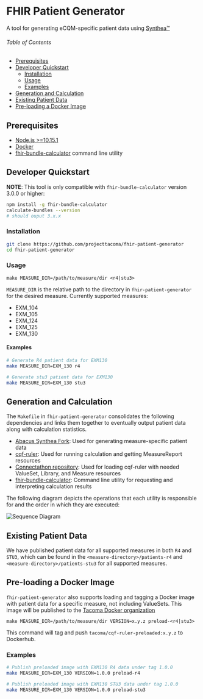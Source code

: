 # FHIR Patient Generator

A tool for generating eCQM-specific patient data using [Synthea&trade;](https://github.com/synthetichealth/synthea)

###### Table of Contents

* [Prerequisites](#prerequisites)
* [Developer Quickstart](#developer-quickstart)
  * [Installation](#installation)
  * [Usage](#usage)
  * [Examples](#examples)
* [Generation and Calculation](#generation-and-calculation)
* [Existing Patient Data](#existing-patient-data)
* [Pre-loading a Docker Image](#pre-loading-a-docker-image)

## Prerequisites
* [Node.js >=10.15.1](https://nodejs.org/en/)
* [Docker](https://www.docker.com/)
* [fhir-bundle-calculator](https://github.com/projecttacoma/fhir-bundle-calculator#installation-with-npm) command line utility

## Developer Quickstart

**NOTE**: This tool is only compatible with `fhir-bundle-calculator` version 3.0.0 or higher:

``` bash
npm install -g fhir-bundle-calculator
calculate-bundles --version
# should ouput 3.x.x
```

### Installation

``` bash
git clone https://github.com/projecttacoma/fhir-patient-generator
cd fhir-patient-generator
```

### Usage

```
make MEASURE_DIR=/path/to/measure/dir <r4|stu3>
```

`MEASURE_DIR` is the relative path to the directory in `fhir-patient-generator` for the desired measure. Currently supported measures:

* EXM_104
* EXM_105
* EXM_124
* EXM_125
* EXM_130

#### Examples

``` bash
# Generate R4 patient data for EXM130
make MEASURE_DIR=EXM_130 r4

# Generate stu3 patient data for EXM130
make MEASURE_DIR=EXM_130 stu3
```

## Generation and Calculation

The `Makefile` in `fhir-patient-generator` consolidates the following dependencies and links them together to eventually output patient data along with calculation statistics.

* [Abacus Synthea Fork](https://github.com/projecttacoma/synthea): Used for generating measure-specific patient data
* [cqf-ruler](https://github.com/DBCG/cqf-ruler): Used for running calculation and getting MeasureReport resources
* [Connectathon repository](https://github.com/DBCG/connectathon): Used for loading cqf-ruler with needed ValueSet, Library, and Measure resources
* [fhir-bundle-calculator](https://github.com/projecttacoma/fhir-bundle-calculator): Command line utility for requesting and interpreting calculation results

The following diagram depicts the operations that each utility is responsible for and the order in which they are executed:

![Sequence Diagram](https://mermaid.ink/img/eyJjb2RlIjoic2VxdWVuY2VEaWFncmFtXG5wYXJ0aWNpcGFudCBTIGFzIFN5bnRoZWFcbnBhcnRpY2lwYW50IGZwZyBhcyBmaGlyLXBhdGllbnQtZ2VuZXJhdG9yXG5wYXJ0aWNpcGFudCBmYmMgYXMgZmhpci1idW5kbGUtY2FsY3VsYXRvclxucGFydGljaXBhbnQgQyBhcyBjcWYtcnVsZXJcblxuZnBnIC0-PiBDOiBzdGFydCBkb2NrZXIgY29udGFpbmVyXG5mcGcgLT4-IEM6IFBPU1QgVmFsdWVTZXQsIExpYnJhcnksIE1lYXN1cmUgcmVzb3VyY2VzXG5mcGcgLT4-IFM6IGdlbmVyYXRlIG1lYXN1cmUtc3BlY2lmaWMgcGF0aWVudHNcblMgLT4-IFM6IHdyaXRlIEZISVIgYnVuZGxlcyB0byBvdXRwdXQgZGlyZWN0b3J5XG5mcGcgLT4-IGZiYzogcnVuIGNhbGN1bGF0aW9uIG9uIGJ1bmRsZXMgaW4gU3ludGhlYSBvdXRwdXQgZGlyZWN0b3J5XG5cbmxvb3AgZm9yIGVhY2ggYnVuZGxlXG5mYmMgLT4-IEM6IFBPU1QgYnVuZGxlXG5DIC0-PiBmYmM6IHJlc3BvbmQgd2l0aCBjcmVhdGVkIHJlc291cmNlc1xuZmJjIC0-PiBmYmM6IHBhcnNlIHJlc3BvbnNlIGZvciBwYXRpZW50IElEXG5mYmMgLT4-IEM6IEdFVCAvJGV2YWx1YXRlLW1lYXN1cmUgZm9yIHBhdGllbnRcbkMgLT4-IGZiYzogcmVzcG9uZCB3aXRoIGluZGl2aWR1YWwgTWVhc3VyZVJlcG9ydFxuZmJjIC0-PiBmcGc6IHdyaXRlIE1lYXN1cmVSZXBvcnQgdG8gZGlza1xuXG5hbHQgaXMgbnVtZXJhdG9yXG5mYmMgLT4-IGZwZzogd3JpdGUgYnVuZGxlIHRvIFwibnVtZXJhdG9yXCIgZGlyZWN0b3J5XG5lbHNlIGlzIGRlbm9taW5hdG9yXG5mYmMgLT4-IGZwZzogd3JpdGUgYnVuZGxlIHRvIFwiZGVub21pbmF0b3JcIiBkaXJlY3RvcnlcbmVsc2UgaXMgaW5pdGlhbCBwb3B1bGF0aW9uXG5mYmMgLT4-IGZwZzogd3JpdGUgYnVuZGxlIHRvIFwiaXBvcFwiIGRpcmVjdG9yeVxuZWxzZSBpcyBubyBwb3B1bGF0aW9uXG5mYmMgLT4-IGZwZzogd3JpdGUgYnVuZGxlIHRvIFwibm9uZVwiIGRpcmVjdG9yeVxuZW5kXG5lbmRcblxuZmJjIC0-PiBDOiBHRVQgLyRldmFsdWF0ZS1tZWFzdXJlIGZvciBhbGwgcGF0aWVudHNcbkMgLT4-IGZiYzogcmVzcG9uZCB3aXRoIHBhdGllbnQtbGlzdCBNZWFzdXJlUmVwb3J0XG5mYmMgLT4-IGZwZzogd3JpdGUgcGF0aWVudC1saXN0IE1lYXN1cmVSZXBvcnQgdG8gZGlza1xuIiwibWVybWFpZCI6eyJ0aGVtZSI6ImRlZmF1bHQifX0)

## Existing Patient Data

We have published patient data for all supported measures in both `R4` and `STU3`, which can be found in the `<measure-directory>/patients-r4` and `<measure-directory>/patients-stu3` for all supported measures.

## Pre-loading a Docker Image

`fhir-patient-generator` also supports loading and tagging a Docker image with patient data for a specific measure, not including ValueSets. This image will be published to the [Tacoma Docker organization](https://hub.docker.com/r/tacoma/cqf-ruler-preloaded/tags)

```
make MEASURE_DIR=/path/to/measure/dir VERSION=x.y.z preload-<r4|stu3>
```

This command will tag and push `tacoma/cqf-ruler-preloaded:x.y.z` to Dockerhub.

### Examples

``` bash
# Publish preloaded image with EXM130 R4 data under tag 1.0.0
make MEASURE_DIR=EXM_130 VERSION=1.0.0 preload-r4

# Publish preloaded image with EXM130 STU3 data under tag 1.0.0
make MEASURE_DIR=EXM_130 VERSION=1.0.0 preload-stu3
```
